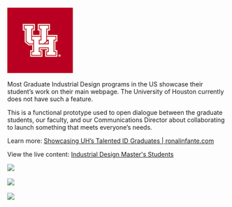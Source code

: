 ![](https://github.com/ronal-infante/UHID-iframe/blob/master/assets/images/interlocking-uh.png)

Most Graduate Industrial Design programs in the US showcase their student’s work on their main webpage. The University of Houston currently does not have such a feature.

This is a functional prototype used to open dialogue between the graduate students, our faculty, and our Communications Director about collaborating to launch something that meets everyone’s needs.

Learn more: [Showcasing UH’s Talented ID Graduates | ronalinfante.com](http://ronalinfante.com/uhid)

View the live content: [Industrial Design Master's Students](https://ronal-infante.github.io/UHID-graduate-showcase)



![](http://ronalinfante.com/wp-content/uploads/2018/12/Dribble-Copy.jpg)

![](http://ronalinfante.com/wp-content/uploads/2018/12/Dribble-Copy-5.jpg) 

![](http://ronalinfante.com/wp-content/uploads/2018/12/Dribble-Copy-4.jpg)



